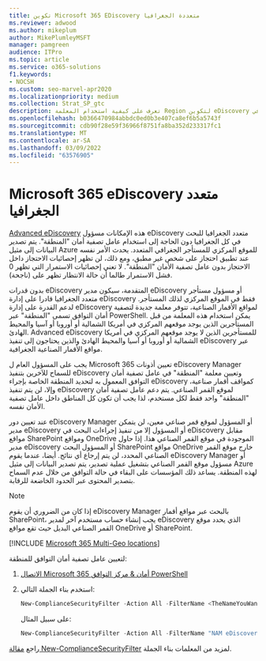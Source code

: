 ```yaml
---
title: تكوين Microsoft 365 EDiscovery متعددة الجغرافيا
ms.reviewer: adwood
ms.author: mikeplum
author: MikePlumleyMSFT
manager: pamgreen
audience: ITPro
ms.topic: article
ms.service: o365-solutions
f1.keywords:
- NOCSH
ms.custom: seo-marvel-apr2020
ms.localizationpriority: medium
ms.collection: Strat_SP_gtc
description: تعرف على كيفية استخدام المعلمة Region لتكوين eDiscovery للاستخدام في مواقع الأقمار الصناعية في Microsoft 365 Multi-Geo.
ms.openlocfilehash: b0366470984abbdc0ed0b3e407ca8ef6b5a5743f
ms.sourcegitcommit: cdb90f28e59f36966f8751fa8ba352d233317fc1
ms.translationtype: MT
ms.contentlocale: ar-SA
ms.lasthandoff: 03/09/2022
ms.locfileid: "63576905"
---
```

# <a name="microsoft-365-multi-geo-ediscovery-configuration"></a>Microsoft 365 eDiscovery متعدد الجغرافيا

[Advanced eDiscovery](../compliance/overview-ediscovery-20.md) هذه الإمكانات مسؤول eDiscovery متعدد الجغرافيا للبحث في كل الجغرافيا دون الحاجة إلى استخدام عامل تصفية أمان "المنطقة". يتم تصدير البيانات إلى مثيل Azure للموقع المركزي للمستأجر الجغرافي المتعدد. يحدث الأمر نفسه عند تطبيق احتجاز على شخص غير مطبق، ومع ذلك، لن تظهر إحصائيات الاحتجاز داخل الاحتجاز بدون عامل تصفية الأمان "المنطقة". لا تعني إحصائيات الاستمرار التي تظهر 0 فشل الاستمرار طالما أن حالة الانتظار تظهر على (ناجحة).

بدون قدرات eDiscovery المتقدمة، سيكون مدير eDiscovery أو مسؤول مستأجر متعدد الجغرافيا قادرا على إدارة eDiscovery فقط في الموقع المركزي لذلك المستأجر. لدعم القدرة على إدارة eDiscovery لمواقع الأقمار الصناعية، تتوفر معلمة جديدة لتصفية أمان التوافق تسمى "المنطقة" عبر PowerShell. يمكن استخدام هذه المعلمة من قبل المستأجرين الذين يوجد موقعهم المركزي في أمريكا الشمالية أو أوروبا أو آسيا والمحيط الهادئ. Advanced eDiscovery للمستأجرين الذين لا يوجد موقعهم المركزي في أمريكا الشمالية أو أوروبا أو آسيا والمحيط الهادئ والذين يحتاجون إلى تنفيذ eDiscovery عبر مواقع الأقمار الصناعية الجغرافية. 

يجب على المسؤول العام ل Microsoft 365 تعيين أذونات eDiscovery Manager للسماح للآخرين بتنفيذ eDiscovery وتعيين معلمة "المنطقة" في عامل تصفية أمان التوافق المعمول به لتحديد المنطقة الخاصة بإجراء eDiscovery كمواقف أقمار صناعية، وإلا، لن يتم تنفيذ eDiscovery لموقع القمر الصناعي. يتم دعم عامل تصفية أمان "المنطقة" واحد فقط لكل مستخدم، لذا يجب أن تكون كل المناطق داخل عامل تصفية الأمان نفسه.

عند تعيين دور eDiscovery Manager أو المسؤول لموقع قمر صناعي معين، لن يتمكن مدير eDiscovery أو المسؤول إلا من تنفيذ إجراءات البحث في eDiscovery مقابل مواقع SharePoint ومواقع OneDrive الموجودة في موقع القمر الصناعي هذا. إذا حاول مدير eDiscovery أو المسؤول البحث SharePoint مواقع OneDrive خارج موقع القمر الصناعي المحدد، لن يتم إرجاع أي نتائج. أيضا، عندما يقوم eDiscovery Manager أو مسؤول موقع القمر الصناعي بتشغيل عملية تصدير، يتم تصدير البيانات إلى مثيل Azure لهذه المنطقة. يساعد ذلك المؤسسات على البقاء في حالة التوافق من خلال عدم السماح بتصدير المحتوى عبر الحدود الخاضعة للرقابة.

> [!NOTE]
> إذا كان من الضروري أن يقوم eDiscovery Manager بالبحث عبر مواقع أقمار SharePoint، يجب إنشاء حساب مستخدم آخر لمدير eDiscovery الذي يحدد موقع القمر الصناعي البديل حيث تقع مواقع OneDrive أو SharePoint.

[!INCLUDE [Microsoft 365 Multi-Geo locations](../includes/microsoft-365-multi-geo-locations.md)]

لتعيين عامل تصفية أمان التوافق للمنطقة:

1. [الاتصال Microsoft 365 أمان & مركز التوافق PowerShell](/powershell/exchange/connect-to-scc-powershell)

2. استخدم بناء الجملة التالي:

   ```powershell
   New-ComplianceSecurityFilter -Action All -FilterName <TheNameYouWantToAssign> -Region <RegionValue> -Users <UserPrincipalName>
   ```

   على سبيل المثال:

   ```powershell
   New-ComplianceSecurityFilter -Action All -FilterName "NAM eDiscovery Managers" -Region NAM -Users adwood@contoso.onmicrosoft.com
   ```

راجع [مقالة New-ComplianceSecurityFilter](/powershell/module/exchange/new-compliancesecurityfilter) لمزيد من المعلمات بناء الجملة.
